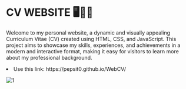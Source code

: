 # CV WEBSITE 🖥️👨‍🎓

Welcome to my personal website, a dynamic and visually appealing Curriculum Vitae (CV) created using HTML, CSS, and JavaScript. This project aims to showcase my skills, experiences, and achievements in a modern and interactive format, making it easy for visitors to learn more about my professional background.

<li>Use this link: https://pepsit0.github.io/WebCV/
  
![1](https://github.com/Pepsit0/WebCV/assets/141325650/d3fbed5f-b3e8-47b9-88e5-32e50a2e7bf9)
